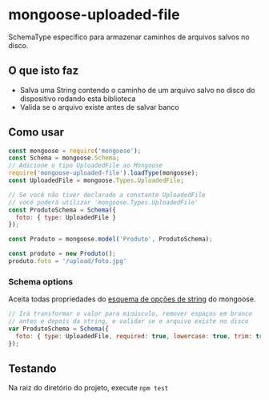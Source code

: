 # mongoose-uploaded-file

SchemaType específico para armazenar caminhos de arquivos salvos no disco.

## O que isto faz

* Salva uma String contendo o caminho de um arquivo salvo no disco do dispositivo rodando esta biblioteca
* Valida se o arquivo existe antes de salvar banco

## Como usar

```JavaScript
const mongoose = require('mongoose');
const Schema = mongoose.Schema;
// Adicione o tipo UploadedFile ao Mongoose
require('mongoose-uploaded-file').loadType(mongoose);
const UploadedFile = mongoose.Types.UploadedFile;

// Se você não tiver declarado a constante UploadedFile
// você poderá utilizar 'mongoose.Types.UploadedFile'
const ProdutoSchema = Schema({
  foto: { type: UploadedFile }
});

const Produto = mongoose.model('Produto', ProdutoSchema);

const produto = new Produto();
produto.foto = '/upload/foto.jpg'
```

### Schema options

Aceita todas propriedades do [esquema de opções de string](https://mongoosejs.com/docs/schematypes.html#strings) do mongoose.

```JavaScript
// Irá transformar o valor para minúsculo, remover espaços em branco
// antes e depois da string, e validar se o arquivo existe no disco
var ProdutoSchema = Schema({
  foto: { type: UploadedFile, required: true, lowercase: true, trim: true }
});
```

## Testando

Na raiz do diretório do projeto, execute `npm test`
